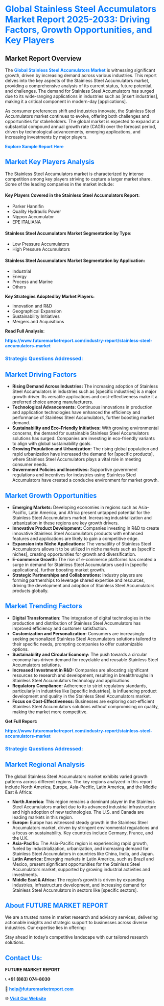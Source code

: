 <h1 style="color: #007BFF;">Global Stainless Steel Accumulators Market Report 2025-2033: Driving Factors, Growth Opportunities, and Key Players</h1>

<section id="overview">
<h2>Market Report Overview</h2>
<p>The <a href="https://www.futuremarketreport.com/industry-report/stainless-steel-accumulators-market" style="color: #007BFF; text-decoration: none;"><strong>Global Stainless Steel Accumulators Market</strong></a> is witnessing significant growth, driven by increasing demand across various industries. This report delves into the key aspects of the Stainless Steel Accumulators market, providing a comprehensive analysis of its current status, future potential, and challenges. The demand for Stainless Steel Accumulators has surged due to its wide-ranging applications in industries such as [insert industries], making it a critical component in modern-day [applications].</p>
<p>As consumer preferences shift and industries innovate, the Stainless Steel Accumulators market continues to evolve, offering both challenges and opportunities for stakeholders. The global market is expected to expand at a substantial compound annual growth rate (CAGR) over the forecast period, driven by technological advancements, emerging applications, and increasing investments by major players.</p>
</section>

<section id="overview">
<p><a href="https://www.futuremarketreport.com/request-sample/reportId=29316" style="color: #007BFF; text-decoration: none;"><strong>Explore Sample Report Here</strong></a></p>
</section>

<section id="key-players">
<h2 style="color: #007BFF;">Market Key Players Analysis</h2>
<p>The Stainless Steel Accumulators market is characterized by intense competition among key players striving to capture a larger market share. Some of the leading companies in the market include:</p>
<h4>Key Players Covered in the Stainless Steel Accumulators Report:</h4>
<ul><li>Parker Hannifin</li><li>Quality Hydraulic Power</li><li>Nippon Accumulator</li><li>EPE ITALIANA</li></ul>
<h4>Stainless Steel Accumulators Market Segmentation by Type:</h4>
<ul><li>Low Pressure Accumulators</li><li>High Pressure Accumulators</li></ul>

<h4>Stainless Steel Accumulators Market Segmentation by Application:</h4>
<ul><li>Industrial</li><li>Energy</li><li>Process and Marine</li><li>Others</li></ul>
<p><strong>Key Strategies Adopted by Market Players:</strong></p>
<ul>
<li>Innovation and R&D</li>
<li>Geographical Expansion</li>
<li>Sustainability Initiatives</li>
<li>Mergers and Acquisitions</li>
</ul>
</section>

<section>
<p><strong>Read Full Analysis: </strong></p><a href="https://www.futuremarketreport.com/industry-report/stainless-steel-accumulators-market" style="color: #007BFF; text-decoration: none;"><strong>https://www.futuremarketreport.com/industry-report/stainless-steel-accumulators-market</strong></a>
<h3 style="color: #007BFF;">Strategic Questions Addressed:</h3>
</section>

<section id="driving-factors">
<h2 style="color: #007BFF;">Market Driving Factors</h2>
<ul>
<li><strong>Rising Demand Across Industries:</strong> The increasing adoption of Stainless Steel Accumulators in industries such as [specific industries] is a major growth driver. Its versatile applications and cost-effectiveness make it a preferred choice among manufacturers.</li>
<li><strong>Technological Advancements:</strong> Continuous innovations in production and application technologies have enhanced the efficiency and performance of Stainless Steel Accumulators, further boosting market demand.</li>
<li><strong>Sustainability and Eco-Friendly Initiatives:</strong> With growing environmental concerns, the demand for sustainable Stainless Steel Accumulators solutions has surged. Companies are investing in eco-friendly variants to align with global sustainability goals.</li>
<li><strong>Growing Population and Urbanization:</strong> The rising global population and rapid urbanization have increased the demand for [specific products], where Stainless Steel Accumulators plays a vital role in meeting consumer needs.</li>
<li><strong>Government Policies and Incentives:</strong> Supportive government regulations and incentives for industries using Stainless Steel Accumulators have created a conducive environment for market growth.</li>
</ul>
</section>

<section id="growth-opportunities">
<h2 style="color: #007BFF;">Market Growth Opportunities</h2>
<ul>
<li><strong>Emerging Markets:</strong> Developing economies in regions such as Asia-Pacific, Latin America, and Africa present untapped potential for the Stainless Steel Accumulators market. Increasing industrialization and urbanization in these regions are key growth drivers.</li>
<li><strong>Innovative Product Development:</strong> Companies investing in R&D to create innovative Stainless Steel Accumulators products with enhanced features and applications are likely to gain a competitive edge.</li>
<li><strong>Expansion into Niche Applications:</strong> The versatility of Stainless Steel Accumulators allows it to be utilized in niche markets such as [specific niches], creating opportunities for growth and diversification.</li>
<li><strong>E-commerce Growth:</strong> The rise of e-commerce platforms has created a surge in demand for Stainless Steel Accumulators used in [specific applications], further boosting market growth.</li>
<li><strong>Strategic Partnerships and Collaborations:</strong> Industry players are forming partnerships to leverage shared expertise and resources, driving the development and adoption of Stainless Steel Accumulators products globally.</li>
</ul>
</section>

<section id="trending-factors">
<h2 style="color: #007BFF;">Market Trending Factors</h2>
<ul>
<li><strong>Digital Transformation:</strong> The integration of digital technologies in the production and distribution of Stainless Steel Accumulators has improved efficiency and customer satisfaction.</li>
<li><strong>Customization and Personalization:</strong> Consumers are increasingly seeking personalized Stainless Steel Accumulators solutions tailored to their specific needs, prompting companies to offer customizable options.</li>
<li><strong>Sustainability and Circular Economy:</strong> The push towards a circular economy has driven demand for recyclable and reusable Stainless Steel Accumulators solutions.</li>
<li><strong>Increased Investment in R&D:</strong> Companies are allocating significant resources to research and development, resulting in breakthroughs in Stainless Steel Accumulators technology and applications.</li>
<li><strong>Regulatory Compliance:</strong> Adherence to strict regulatory standards, particularly in industries like [specific industries], is influencing product development and quality in the Stainless Steel Accumulators market.</li>
<li><strong>Focus on Cost-Effectiveness:</strong> Businesses are exploring cost-efficient Stainless Steel Accumulators solutions without compromising on quality, making the market more competitive.</li>
</ul>
</section>

<section>
<p><strong>Get Full Report: </strong></p><a href="https://www.futuremarketreport.com/industry-report/stainless-steel-accumulators-market" style="color: #007BFF; text-decoration: none;"><strong>https://www.futuremarketreport.com/industry-report/stainless-steel-accumulators-market</strong></a>
<h3 style="color: #007BFF;">Strategic Questions Addressed:</h3>
</section>


<section id="regional-analysis">
<h2 style="color: #007BFF;">Market Regional Analysis</h2>
<p>The global Stainless Steel Accumulators market exhibits varied growth patterns across different regions. The key regions analyzed in this report include North America, Europe, Asia-Pacific, Latin America, and the Middle East & Africa:</p>
<ul>
<li><strong>North America:</strong> This region remains a dominant player in the Stainless Steel Accumulators market due to its advanced industrial infrastructure and high adoption of new technologies. The U.S. and Canada are leading markets in this region.</li>
<li><strong>Europe:</strong> Europe has witnessed steady growth in the Stainless Steel Accumulators market, driven by stringent environmental regulations and a focus on sustainability. Key countries include Germany, France, and the U.K.</li>
<li><strong>Asia-Pacific:</strong> The Asia-Pacific region is experiencing rapid growth, fueled by industrialization, urbanization, and increasing demand for Stainless Steel Accumulators in countries like China, India, and Japan.</li>
<li><strong>Latin America:</strong> Emerging markets in Latin America, such as Brazil and Mexico, present significant opportunities for the Stainless Steel Accumulators market, supported by growing industrial activities and investments.</li>
<li><strong>Middle East & Africa:</strong> The region’s growth is driven by expanding industries, infrastructure development, and increasing demand for Stainless Steel Accumulators in sectors like [specific sectors].</li>
</ul>
</section>

<footer>
<h2 style="color: #007BFF;">About FUTURE MARKET REPORT</h2>
<p>We are a trusted name in market research and advisory services, delivering actionable insights and strategic support to businesses across diverse industries. Our expertise lies in offering:</p>

<p>Stay ahead in today’s competitive landscape with our tailored research solutions.</p>

<h2 style="color: #007BFF;">Contact Us:</h2>
<p><strong>FUTURE MARKET REPORT</strong></p>
<p>📞 <strong>+91 (883) 074-8030</strong></p>
<p>📧 <strong><a href="mailto:help@futuremarketreport.com" style="color: #007BFF;">help@futuremarketreport.com</a></strong></p>
<p>🌐 <strong><a href="https://www.futuremarketreport.com/" style="color: #007BFF;">Visit Our Website</a></strong></p>
</footer>